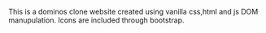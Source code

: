 This is a dominos clone website created using vanilla css,html and js DOM manupulation. Icons are included through bootstrap.
